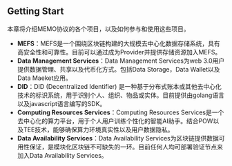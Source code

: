## Getting Start

本章将介绍MEMO协议的各个项目，以及如何参与和使用这些项目。

- **MEFS**：MEFS是一个围绕区块链构建的大规模去中心化数据存储系统，具有高安全性和可靠性。目前可以通过成为Provider并提供存储资源加入MEFS。
- **Data Management Services**：Data Management Services为web 3.0用户提供数据管理、共享以及代币化方式。包括Data Storage，Data Wallet以及Data Maeket应用。
- **DID**：DID (Decentralized Identifier) 是一种基于分布式账本或其他去中心化技术的标识系统，用于识别个人、组织、物品或实体。目前提供由golang语言以及javascript语言编写的SDK。
- **Computing Resources Services**：Computing Resources Services是一个去中心化的算力平台，用于个人用户训练个性化的智能AI助手。结合POW以及TEE技术，能够确保算力环境真实性以及用户数据隐私。
- **Data Availability Services**：Data Availability Services为区块链提供数据可用性保证，是模块化区块链不可缺失的一环。目前任何人均可部署验证节点来加入Data Availability Services。